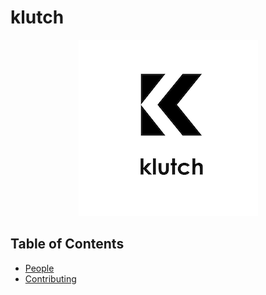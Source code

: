 
# klutch

<p align="center">
  <img src="./logo.png" alt="Klutch logo"/>
</p>


Table of Contents
---

- [People](./team/)
- [Contributing](./contributing.md)
